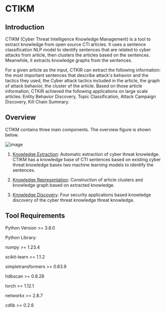 # CTIKM

## Introduction
CTIKM (Cyber Threat Intelligence Knowledge Management) is a tool to extract knowledge from open source CTI articles. It uses a sentence classification NLP model to identify sentences that are related to cyber attacks from article, then clusters the articles based on the sentences. Meanwhile, it extracts knowledge graphs from the sentences.

For a given article as the input, CTKIR can extract the following information: the most important sentences that describe attack's behavior and the tactics they used, the Cyber attack tactics included in the article, the graph of attack behavior, the cluster of the article. Based on those article information, CTKIR achieved the following applications on large scale articles: Entity Behavior Discovery, Topic Classification, Attack Campaign Discovery, Kill Chain Summary.

## Overview
CTIKM contains three main components. The overview figure is shown below.

![image](https://i.imgur.com/ctPhnKu.png)

1. [Knowledge Extraction](https://github.com/CTIKR/CTIKM/tree/main/Knowledge%20Extraction): Automatic extraction of cyber threat knowledge. CTIKM has a knowledge base of CTI sentences based on existing cyber threat knowledge bases two machine learning models to identify the sentences.

2. [Knowledge Representation](https://github.com/CTIKR/CTIKM/tree/main/Knowledge%20Representation): Construction of article clusters and knowledge graph based on extracted knowledge.

3. [Knowledge Discovery](https://github.com/CTIKR/CTIKM/tree/main/Knowledge%20Discovery): Four security applications based knowledge discovery of the cyber threat knowledge threat knowledge.  

## Tool Requirements
Python Version >= 3.8.0

Python Library:

numpy >= 1.23.4

scikit-learn >= 1.1.2

simpletransformers >= 0.63.9

hdbscan >= 0.8.28

torch >= 1.12.1

networkx >= 2.8.7

cdlib >= 0.2.6
